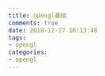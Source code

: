 ```yaml
---
title: opengl基础
comments: true
date: 2018-12-27 16:13:48
tags:
- opengl
categories:
- opengl
---
```


